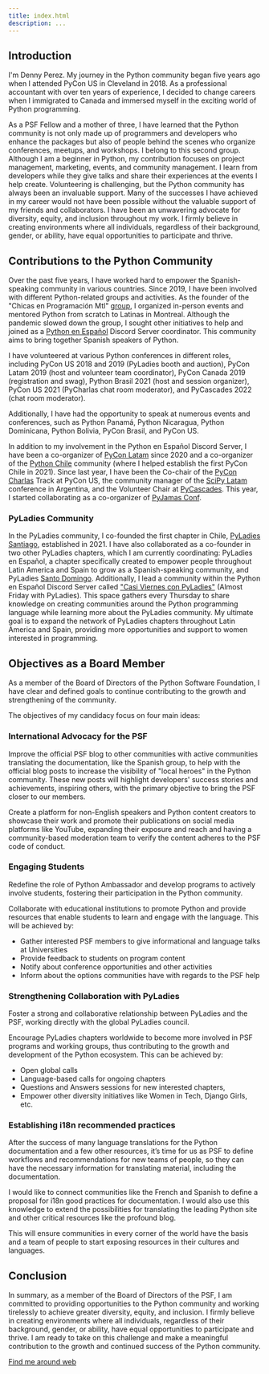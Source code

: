 ```yaml
---
title: index.html
description: ...
---
```


## Introduction


I'm Denny Perez. My journey in the Python community began five years ago when I attended PyCon US in Cleveland in 2018\. As a professional accountant with over ten years of experience, I decided to change careers when I immigrated to Canada and immersed myself in the exciting world of Python programming.


As a PSF Fellow and a mother of three, I have learned that the Python community is not only made up of programmers and developers who enhance the packages but also of people behind the scenes who organize conferences, meetups, and workshops. I belong to this second group. Although I am a beginner in Python, my contribution focuses on project management, marketing, events, and community management. I learn from developers while they give talks and share their experiences at the events I help create. Volunteering is challenging, but the Python community has always been an invaluable support. Many of the successes I have achieved in my career would not have been possible without the valuable support of my friends and collaborators. I have been an unwavering advocate for diversity, equity, and inclusion throughout my work. I firmly believe in creating environments where all individuals, regardless of their background, gender, or ability, have equal opportunities to participate and thrive.


## Contributions to the Python Community


Over the past five years, I have worked hard to empower the Spanish\-speaking community in various countries. Since 2019, I have been involved with different Python\-related groups and activities. As the founder of the "Chicas en Programación Mtl" [group](https://discord.gg/cXp8qP8v), I organized in\-person events and mentored Python from scratch to Latinas in Montreal. Although the pandemic slowed down the group, I sought other initiatives to help and joined as a [Python en Español](https://hablemospython.dev/) Discord Server coordinator. This community aims to bring together Spanish speakers of Python.


I have volunteered at various Python conferences in different roles, including PyCon US 2018 and 2019 (PyLadies booth and auction), PyCon Latam 2019 (host and volunteer team coordinator), PyCon Canada 2019 (registration and swag), Python Brasil 2021 (host and session organizer), PyCon US 2021 (PyCharlas chat room moderator), and PyCascades 2022 (chat room moderator).


Additionally, I have had the opportunity to speak at numerous events and conferences, such as Python Panamá, Python Nicaragua, Python Dominicana, Python Bolivia, PyCon Brasil, and PyCon US.


In addition to my involvement in the Python en Español Discord Server, I have been a co\-organizer of [PyCon Latam](https://www.pylatam.org/) since 2020 and a co\-organizer of the [Python Chile](https://pythonchile.cl/index.html) community (where I helped establish the first PyCon Chile in 2021\). Since last year, I have been the Co\-chair of the [PyCon Charlas](https://us.pycon.org/2023/speaking/charlas/) Track at PyCon US, the community manager of the [SciPy Latam](https://t.co/119eF6GCdX) conference in Argentina, and the Volunteer Chair at [PyCascades](https://2023.pycascades.com/). This year, I started collaborating as a co\-organizer of [PyJamas Conf](https://pyjamas.live/).


### PyLadies Community


In the PyLadies community, I co\-founded the first chapter in Chile, [PyLadies Santiago](https://maureira.xyz/pyladieschile/), established in 2021\. I have also collaborated as a co\-founder in two other PyLadies chapters, which I am currently coordinating: PyLadies en Español, a chapter specifically created to empower people throughout Latin America and Spain to grow as a Spanish\-speaking community, and PyLadies [Santo Domingo](https://twitter.com/Pyladies_SDQ). Additionally, I lead a community within the Python en Español Discord Server called ["Casi Viernes con PyLadies"](https://gh.io/casiviernes) (Almost Friday with PyLadies). This space gathers every Thursday to share knowledge on creating communities around the Python programming language while learning more about the PyLadies community. My ultimate goal is to expand the network of PyLadies chapters throughout Latin America and Spain, providing more opportunities and support to women interested in programming.


## Objectives as a Board Member


As a member of the Board of Directors of the Python Software Foundation, I have clear and defined goals to continue contributing to the growth and strengthening of the community.


The objectives of my candidacy focus on four main ideas:


### International Advocacy for the PSF


Improve the official PSF blog to other communities with active communities translating the documentation, like the Spanish group, to help with the official blog posts to increase the visibility of "local heroes" in the Python community. These new posts will highlight developers' success stories and achievements, inspiring others, with the primary objective to bring the PSF closer to our members.


Create a platform for non\-English speakers and Python content creators to showcase their work and promote their publications on social media platforms like YouTube, expanding their exposure and reach and having a community\-based moderation team to verify the content adheres to the PSF code of conduct.


### Engaging Students


Redefine the role of Python Ambassador and develop programs to actively involve students, fostering their participation in the Python community.


Collaborate with educational institutions to promote Python and provide resources that enable students to learn and engage with the language. This will be achieved by:


* Gather interested PSF members to give informational and language talks at Universities
* Provide feedback to students on program content
* Notify about conference opportunities and other activities
* Inform about the options communities have with regards to the PSF help


### Strengthening Collaboration with PyLadies


Foster a strong and collaborative relationship between PyLadies and the PSF, working directly with the global PyLadies council.


Encourage PyLadies chapters worldwide to become more involved in PSF programs and working groups, thus contributing to the growth and development of the Python ecosystem. This can be achieved by:


* Open global calls
* Language\-based calls for ongoing chapters
* Questions and Answers sessions for new interested chapters,
* Empower other diversity initiatives like Women in Tech, Django Girls, etc.


### Establishing i18n recommended practices


After the success of many language translations for the Python documentation and a few other resources, it’s time for us as PSF to define workflows and recommendations for new teams of people, so they can have the necessary information for translating material, including the documentation.


I would like to connect communities like the French and Spanish to define a proposal for i18n good practices for documentation. I would also use this knowledge to extend the possibilities for translating the leading Python site and other critical resources like the profound blog.


This will ensure communities in every corner of the world have the basis and a team of people to start exposing resources in their cultures and languages.


## Conclusion


In summary, as a member of the Board of Directors of the PSF, I am committed to providing opportunities to the Python community and working tirelessly to achieve greater diversity, equity, and inclusion. I firmly believe in creating environments where all individuals, regardless of their background, gender, or ability, have equal opportunities to participate and thrive. I am ready to take on this challenge and make a meaningful contribution to the growth and continued success of the Python community.


[Find me around web](https://linktr.ee/Dennyperez18)


